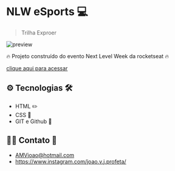 # NLW eSports 💻

> Trilha Exproer

![preview](./.github/preview.png)

🔥 Projeto construído do evento Next Level Week da rocketseat 🔥

[clique aqui para acessar](https://joaoprofeta.github.io/nlw-esports-explorer/)
## ⚙️ Tecnologias 🛠️
- HTML ✏️
- CSS 🎨
- GIT e Github 💾

## 🕵️‍♀️ Contato 📱

- AMVjoao@hotmail.com
- https://www.instagram.com/joao.v.j.profeta/
